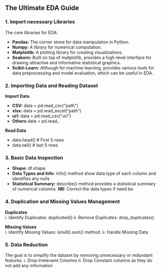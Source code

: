 ## The Ultimate EDA Guide
### 1. Import necessary Libraries
The core libraries for EDA:</br>
* **Pandas:** The corner stone for data manipulation in Python.
* **Numpy:** A library for numerical computation.
* **Matplotlib:** A plotting library for creating visualizations.
* **Seaborn:** Built on top of matplotlib, provides a high-level interface for drawing attractive and informative statistical graphics.
* **Scikit-Learn:** Although for machine learning, provides various tools for data preprocessing and model evaluation, which can be useful in EDA.

### 2. Importing Data and Reading Dataset
  **Import Data**
   * **CSV:** data = pd.read_csv("path")
   * **xlsx:** data = pd.read_excel("path")
   * **url:** data = pd.read_csv("url")
   * **Others** data = pd.read_<format>
   
  **Read Data**
   * data.head() # First 5 rows
   * data.tail() # last 5 rows

### 3. Basic Data Inspection
   * **Shape:** df.shape
   * **Data Types and Info:** info() method show data type of each column and identifies any nulls
   * **Statistical Summary:** describe() method provides a statistical summary of numerical columns.
**NB:** Correct the data types if need be.

### 4. Duplication and Missing Values Management
**Duplicates**</br>
  i. Identify Duplicates: duplicated()
  ii. Remove Duplicates: drop_duplicates()

**Missing Values**</br>
  i. Identify Missing Values: isnull().sum() method.
  ii. Handle Missing Data

### 5. Data Reduction
The goal is to simplify the dataset by removing unnecessary or redundant features.
i. Drop Irrelevamt Columns
ii. Drop Constant columns as they do not add any information
    
  
  

